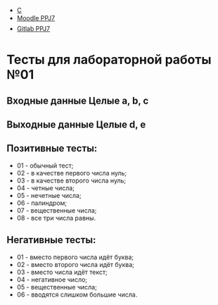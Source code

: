 * [C](https://ru.wikipedia.org/wiki/%D0%A1%D0%B8_(%D1%8F%D0%B7%D1%8B%D0%BA_%D0%BF%D1%80%D0%BE%D0%B3%D1%80%D0%B0%D0%BC%D0%BC%D0%B8%D1%80%D0%BE%D0%B2%D0%B0%D0%BD%D0%B8%D1%8F))
* [Moodle РРЈ7](http://e-learning.bmstu.ru/portal_iu7/course/view.php?id=13)
* [Gitlab РРЈ7](https://git.iu7.bmstu.ru)

# Тесты для лабораторной работы №01
## Входные данные Целые a, b, c
## Выходные данные Целые d, e
## Позитивные тесты: 
- 01 - обычный тест; 
- 02 - в качестве первого числа нуль; 
- 03 - в качестве второго числа нуль; 
- 04 - четные числа;
- 05 - нечетные числа;
- 06 - палиндром;
- 07 - вещественные числа; 
- 08 - все три числа равны.
## Негативные тесты: 
- 01 - вместо первого числа идёт буква; 
- 02 - вместо второго числа идёт буква;
- 03 - вместо числа идёт текст;
- 04 - негативное число;
- 05 - вещественные числа;
- 06 - вводятся слишком большие числа.
